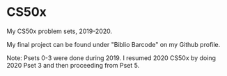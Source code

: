 # CS50x
My CS50x problem sets, 2019-2020.

My final project can be found under "Biblio Barcode" on my Github profile.

Note: Psets 0-3 were done during 2019. I resumed 2020 CS50x by doing 2020 Pset 3 and then proceeding from Pset 5.
